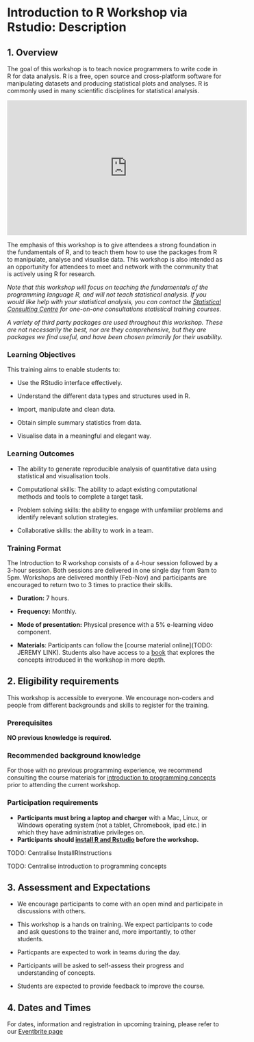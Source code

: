 
# Introduction to R Workshop via Rstudio: Description

## 1. Overview

The goal of this workshop is to teach novice programmers to write code in R for data analysis. R is a free, open source and cross-platform software for manipulating datasets and producing statistical plots and analyses. R is commonly used in many scientific disciplines for statistical analysis.

<div align="center">
<iframe style="float:center" width="560" height="315" src="https://www.youtube.com/embed/Cqtf2iz5yYE" frameborder="0" allow="accelerometer; autoplay; encrypted-media; gyroscope; picture-in-picture" allowfullscreen></iframe>
</div>

The emphasis of this workshop is to give attendees a strong foundation in the fundamentals of R, and to teach them how to use the packages from R to manipulate, analyse and visualise data. This workshop is also intended as an opportunity for attendees to meet and network with the community that is actively using R for research.

*Note that this workshop will focus on teaching the fundamentals of the programming language R, and will not teach statistical analysis. If you would like help with your statistical analysis, you can contact the [Statistical Consulting Centre](http://www.scc.ms.unimelb.edu.au/) for one-on-one consultations statistical training courses.*

*A variety of third party packages are used throughout this workshop. These are not necessarily the best, nor are they comprehensive, but they are packages we find useful, and have been chosen primarily for their usability.*

### Learning Objectives

This training aims to enable students to:

- Use the RStudio interface effectively.
  
- Understand the different data types and structures used in R.
  
- Import, manipulate and clean data.
  
- Obtain simple summary statistics from data.
  
- Visualise data in a meaningful and elegant way.

### Learning Outcomes

- The ability to generate reproducible analysis of quantitative data using statistical and visualisation tools.
  
- Computational skills: The ability to adapt existing computational methods and tools to complete a target task.
  
- Problem solving skills: the ability to engage with unfamiliar problems and identify relevant solution strategies.
  
- Collaborative skills: the ability to work in a team.

### Training Format

The Introduction to R workshop consists of a 4-hour session followed by a 3-hour session. Both sessions are delivered in one single day from 9am to 5pm. Workshops are delivered monthly (Feb-Nov) and participants are encouraged to return two to 3 times to practice their skills.

- **Duration:** 7 hours.
  
- **Frequency:** Monthly.
  
- **Mode of presentation:** Physical presence with a 5% e-learning video component.
  
- **Materials**: Participants can follow the [course material online](TODO: JEREMY LINK). Students also have access to a [book](https://nikkirubinstein.gitbooks.io/resguides-introductory-r-workshop/content/content/01-rstudio-intro.html) that explores the concepts introduced in the workshop in more depth.


## 2. Eligibility requirements

This workshop is accessible to everyone. We encourage non-coders and people from different backgrounds and skills to register for the training.

### Prerequisites

**NO previous knowledge is required.**

### Recommended background knowledge

For those with no previous programming experience, we recommend consulting the course materials for [introduction to programming concepts](https://nikkirubinstein.gitbooks.io/resguides-introductory-programming-concepts/content/content/welcome-to-coding.html ) prior to attending the current workshop.

### Participation requirements
- **Participants must bring a laptop and charger** with a Mac, Linux, or Windows operating system (not a tablet, Chromebook, ipad etc.) in which they have administrative privileges on.
- **Participants should [install R and Rstudio](https://resbaz.github.io/installRinstructions/) before the workshop.**

TODO: Centralise InstallRInstructions

TODO: Centralise introduction to programming concepts

## 3. Assessment and Expectations

- We encourage participants to come with an open mind and participate in discussions with others.
  
- This workshop is a hands on training. We expect participants to code and ask questions to the trainer and, more importantly, to other students.

- Particpants are expected to work in teams during the day.

- Participants will be asked to self-assess their progress and understanding of concepts.

- Students are expected to provide feedback to improve the course.

## 4. Dates and Times

For dates, information and registration in upcoming training, please refer to our [Eventbrite page](http://rescomunimelb.eventbrite.com/)